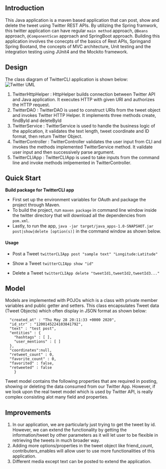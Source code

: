 ## Introduction 

This Java application is a maven based application that can post, show and delete the tweet using Twitter REST APIs.
By utilizing the Spring framwork, this twitter application can have regular `main method` approach, `@Beans` approach, `@ComponentScan` approach and SpringBoot approach.
Building this application involves the conecpts of the basics of Rest APIs, Springand Spring Bootand, the concepts of MVC architecture, Unit testing and 
 the integration testing using JUnit4 and the Mockito framework.  
## Design
The class diagram of TwitterCLI application is shown below:  
![Twitter UML](./assets/twitter.png)

1) TwitterHttpHelper : HttpHelper builds connection between Twitter API and Java application. It executes HTTP with given URI and authorizes the HTTP request. 
2) TwitterDAO : TwitterDAO is used to construct  URIs from the tweet object and invokes Twitter HTTP Helper. It implements three methods create, findById and deleteById
3) TwitterService : TwitterService is used to handle the business logic of the application, it validates the text length, tweet coordinate and ID format, then return Twitter Object.
4) TwitterController : TwitterController validates the user input from CLI and invokes the methods implemented TwitterService method. It validate user input and then successively parse argument.
5) TwitterCLIApp : TwitterCLIApp is used to take inputs from the command line and invoke methods imlpemented in TwitterController.

## Quick Start
**Build package for TwitterCLI app**
  * First set up the environment variables for OAuth and package the project through Maven. 
  * To build the project, run `maven package` in command line window inside the twitter directory that will download all the dependencies from `pom.xml`.
  * Lastly, to run the app, `java -jar target/java_apps-1.0-SNAPSHOT.jar post|show|delete [option(s)]` in the command window as shown below.
 
 #### Usage
 
* Post a Tweet
`twitterCLIApp post "sample text" "Longitude:Latitude"`

* Show a Tweet
`twitterCLIApp show "id"`

* Delete a Tweet
`twitterCLIApp delete "tweetId1,tweetId2,tweetId3..." `
 
## Model

Models are implemented with POJOs which is a class with private member variables and public getter and setters. This class encapsulates Tweet data (Tweet Objects) which often display in JSON format as shown below: 
```{
  "created_at" : "Thu May 28 20:11:33 +0000 2020",
  "id_str" : "1200145224103841792",
  "text" : "test post",
  "entities" : {
    "hashtags" : [ ],
    "user_mentions" : [ ]
  },
  "coordinates":null,  
  "retweet_count" : 0,
  "favorite_count" : 0,
  "favorited" : false,
  "retweeted" : false
	} 
```
Tweet model contains the following properties that are required in posting, showing or deleting the data consumed from our Twitter App.
However, if we look upon the real tweet model which is used by Twitter API, is really complex consisting alot many field and properties. 

## Improvements 
1. In our application, we are particularly just trying to get the tweet by id. However, we can extend the functionality by getting the information/tweet by other parameters as it will let user to be flexible in retrieving the tweets in much broader way.
2.  Adding more options/properties in the tweet object like friend_count, contributers_enables will allow user to use more functionalities of this application.
3. Different media except text can be posted to extend the application.

